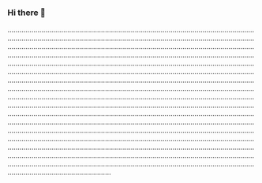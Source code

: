 ### Hi there 👋

................................................................................................................................................................................................................................................................................................................................................................................................................................................................................................................................................................................................................................................................................................................................................................................................................................................................................................................................................................................................................................................................................................................................................................................................................................................................................................................................................................................................................................................................................................................................................................................................................................................................................................................................................................................................................................................................................................................................................................................................................................................................................................................................................................................................................................................